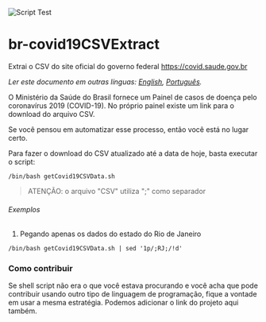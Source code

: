 ![Script Test](https://github.com/gpcarmo/br-covid19CSVExtract/workflows/Script%20Test/badge.svg)

# br-covid19CSVExtract
Extrai o CSV do site oficial do governo federal https://covid.saude.gov.br

*Ler este documento em outras línguas: [English](README.md), [Português](README.pt-br.md).*

O Ministério da Saúde do Brasil fornece um Painel de casos de doença pelo coronavírus 2019 (COVID-19). No próprio painel existe um link para o download do arquivo CSV. 

Se você pensou em automatizar esse processo, então você está no lugar certo.

Para fazer o download do CSV atualizado até a data de hoje, basta executar o script:
```
/bin/bash getCovid19CSVData.sh
```
> ATENÇÃO: o arquivo "CSV" utiliza ";" como separador

###### Exemplos
1. Pegando apenas os dados do estado do Rio de Janeiro

```
/bin/bash getCovid19CSVData.sh | sed '1p/;RJ;/!d'
```

### Como contribuir
Se shell script não era o que você estava procurando e você acha que pode contribuir usando outro tipo de linguagem de programação, fique a vontade em usar a mesma estratégia. Podemos adicionar o link do projeto aqui também.





